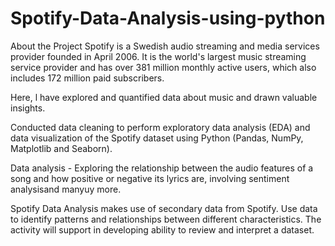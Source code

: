 # Spotify-Data-Analysis-using-python

About the Project
Spotify is a Swedish audio streaming and media services provider founded in April 2006. It is the world's largest music streaming service provider and has over 381 million monthly active users, which also includes 172 million paid subscribers.

Here, l have explored and quantified data about music and drawn valuable insights.

Conducted data cleaning to perform exploratory data analysis (EDA) and data visualization of the Spotify dataset using Python (Pandas, NumPy, Matplotlib and Seaborn).

Data analysis - Exploring the relationship between the audio features of a song and how positive or negative its lyrics are, involving sentiment analysisand manyuy more.

Spotify Data Analysis makes use of secondary data from Spotify. Use data to identify patterns and relationships between different characteristics. The activity will support in developing ability to review and interpret a dataset.
